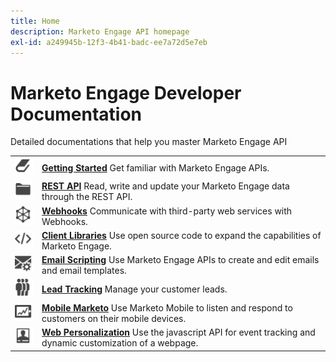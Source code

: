 ```yaml
---
title: Home
description: Marketo Engage API homepage
exl-id: a249945b-12f3-4b41-badc-ee7a72d5e7eb
---
```

# Marketo Engage Developer Documentation

Detailed documentations that help you master Marketo Engage API

<table>
<tbody>
<tr>
<td><a href="getting-started.md"><img src="assets/Smock_Book_18_N.svg" width="50" alt="Getting Started"></a></td><td><a href="getting-started.md"><strong>Getting Started</strong></a>  Get familiar with Marketo Engage APIs.</td>
</tr>
<tr>
<td><a href="https://developer.adobe.com/marketo-apis/"><img src="assets/Smock_AppleFiles_18_N.svg" width="50" alt="REST APIs"></a></td><td><a href="https://developer.adobe.com/marketo-apis/"><strong>REST API</strong></a> Read, write and update your Marketo Engage data through the REST API.</td>
</tr>
<tr>
<td><a href="webhooks/webhooks.md"><img src="assets/Smock_SocialNetwork_18_N.svg" width="50" alt="Webhooks"></a></td><td><a href="webhooks/webhooks.md"><strong>Webhooks</strong></a> Communicate with third-party web services with Webhooks.</td>
</tr>
<tr>
<td><a href="https://github.com/Marketo/Community-Supported-Client-Libraries"><img src="assets/Smock_Code_18_N.svg" width="50" alt="Client Libraries"></a></td><td><a href="https://github.com/Marketo/Community-Supported-Client-Libraries"><strong>Client Libraries</strong></a> Use open source code to expand the capabilities of Marketo Engage.</td>
</tr>
<tr>
<td><a href="email-scripting.md"><img src="assets/Smock_EmailGear_18_N.svg" width="50" alt="Email Scripting"></a></td><td><a href="email-scripting.md"><strong>Email Scripting</strong></a> Use Marketo Engage APIs to create and edit emails and email templates.</td>
</tr>
<tr>
<td><a href="javascript-api/lead-tracking.md"><img src="assets/Smock_PeopleGroup_18_N.svg" width="50" alt="Lead Tracking"></a></td><td><a href="javascript-api/lead-tracking.md"><strong>Lead Tracking</strong></a> Manage your customer leads.</td>
</tr>
<tr>
<td><a href="mobile/mobile.md"><img src="assets/Smock_MobileServices_18_N.svg" width="50" alt="Mobile Marketo"></a></td><td><a href="mobile/mobile.md"><strong>Mobile Marketo</strong></a> Use Marketo Mobile to listen and respond to customers on their mobile devices.</td>
</tr>
<tr>
<td><a href="javascript-api/web-personalization.md"><img src="assets/Smock_PersonalizationField_18_N.svg" width="50" alt="Web Personalization"></a></td><td><a href="javascript-api/web-personalization.md"><strong>Web Personalization</strong></a> Use the javascript API for event tracking and dynamic customization of a webpage.</td>
</tr>
</tbody>
</table>
